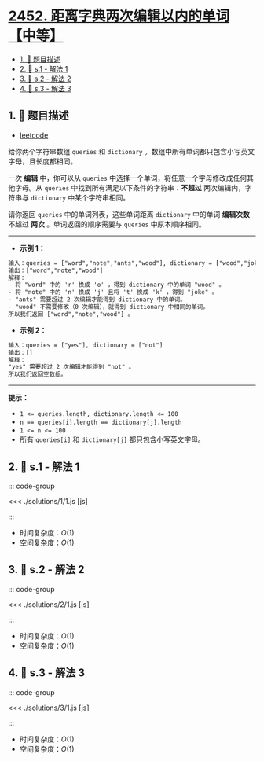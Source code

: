 # [2452. 距离字典两次编辑以内的单词【中等】](https://github.com/tnotesjs/TNotes.leetcode/tree/main/notes/2452.%20%E8%B7%9D%E7%A6%BB%E5%AD%97%E5%85%B8%E4%B8%A4%E6%AC%A1%E7%BC%96%E8%BE%91%E4%BB%A5%E5%86%85%E7%9A%84%E5%8D%95%E8%AF%8D%E3%80%90%E4%B8%AD%E7%AD%89%E3%80%91)

<!-- region:toc -->

- [1. 📝 题目描述](#1--题目描述)
- [2. 🎯 s.1 - 解法 1](#2--s1---解法-1)
- [3. 🎯 s.2 - 解法 2](#3--s2---解法-2)
- [4. 🎯 s.3 - 解法 3](#4--s3---解法-3)

<!-- endregion:toc -->

## 1. 📝 题目描述

- [leetcode](https://leetcode.cn/problems/words-within-two-edits-of-dictionary/)

给你两个字符串数组 `queries` 和 `dictionary` 。数组中所有单词都只包含小写英文字母，且长度都相同。

一次 **编辑** 中，你可以从 `queries` 中选择一个单词，将任意一个字母修改成任何其他字母。从 `queries` 中找到所有满足以下条件的字符串：**不超过** 两次编辑内，字符串与 `dictionary` 中某个字符串相同。

请你返回 `queries` 中的单词列表，这些单词距离 `dictionary` 中的单词 **编辑次数** 不超过 **两次** 。单词返回的顺序需要与 `queries` 中原本顺序相同。

---

- **示例 1：**

```txt
输入：queries = ["word","note","ants","wood"], dictionary = ["wood","joke","moat"]
输出：["word","note","wood"]
解释：
- 将 "word" 中的 'r' 换成 'o' ，得到 dictionary 中的单词 "wood" 。
- 将 "note" 中的 'n' 换成 'j' 且将 't' 换成 'k' ，得到 "joke" 。
- "ants" 需要超过 2 次编辑才能得到 dictionary 中的单词。
- "wood" 不需要修改（0 次编辑），就得到 dictionary 中相同的单词。
所以我们返回 ["word","note","wood"] 。
```

- **示例 2：**

```txt
输入：queries = ["yes"], dictionary = ["not"]
输出：[]
解释：
"yes" 需要超过 2 次编辑才能得到 "not" 。
所以我们返回空数组。
```

---

**提示：**

- `1 <= queries.length, dictionary.length <= 100`
- `n == queries[i].length == dictionary[j].length`
- `1 <= n <= 100`
- 所有 `queries[i]` 和 `dictionary[j]` 都只包含小写英文字母。

## 2. 🎯 s.1 - 解法 1

::: code-group

<<< ./solutions/1/1.js [js]

:::

- 时间复杂度：$O(1)$
- 空间复杂度：$O(1)$

## 3. 🎯 s.2 - 解法 2

::: code-group

<<< ./solutions/2/1.js [js]

:::

- 时间复杂度：$O(1)$
- 空间复杂度：$O(1)$

## 4. 🎯 s.3 - 解法 3

::: code-group

<<< ./solutions/3/1.js [js]

:::

- 时间复杂度：$O(1)$
- 空间复杂度：$O(1)$
